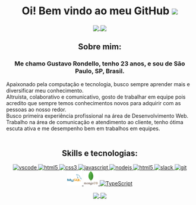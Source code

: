 <!-- [![banner](./banner.png)](https://github.com/GusRondello) -->
<!-- Seção de apresentação -->
  <h1 align="center">Oi! Bem vindo ao meu GitHub <img src="https://media.giphy.com/media/hvRJCLFzcasrR4ia7z/giphy.gif" width="25px"> </img> </h1> 
<h4 align="center">

<!-- Seção de redes sociais -->
<p align="center">
  <a href="https://www.instagram.com/gusrond/">
    <img
      align="center"
      src="https://img.shields.io/badge/Instagram-1C1C1C?style=for-the-badge&logo=instagram&logoColor=00FFFF"
    />
  </a>
  <a href="https://www.linkedin.com/in/gusrondello/">
    <img
         align="center"
         src="https://img.shields.io/badge/LinkedIn-1C1C1C?style=for-the-badge&logo=linkedin&logoColor=00FFFF" 
      />
  </a>
</p>

<h2 align="center" ><b>Sobre mim:</b></h2>
<h3 align="center"> 
   Me chamo <b>Gustavo Rondello</b>, tenho 23 anos, e sou de São Paulo, SP, Brasil.
</h3>
Apaixonado pela computação e tecnologia, busco sempre aprender mais e diversificar meu conhecimento. 
<br />
Altruísta, colaborativo e comunicativo, gosto de trabalhar em equipe pois acredito que sempre temos conhecimentos novos para adquirir com as pessoas ao nosso redor.
<br />
Busco primeira experiência profissional na área de Desenvolvimento Web. Trabalho na área de comunicação e atendimento ao cliente, tenho ótima escuta ativa e me desempenho bem em trabalhos em equipes.

<br />
<br />

<!-- Seção de Linguagens e Ferramentas/Hard Skills -->
<h2 align="center"><b>Skills e tecnologias:</b></h2>
<p align="center">
   <a href="https://code.visualstudio.com/">
      <img src="https://cdn.jsdelivr.net/gh/devicons/devicon/icons/vscode/vscode-original.svg" alt="vscode" width="40" height="40"/>
   </a>
   <a href="https://developer.mozilla.org/pt-BR/docs/Web/HTML">
      <img src="https://cdn.jsdelivr.net/gh/devicons/devicon/icons/html5/html5-plain.svg" alt="html5" width="40" height="40"/>
   </a>
   <a href="https://developer.mozilla.org/pt-BR/docs/Web/CSS">
      <img src="https://cdn.jsdelivr.net/gh/devicons/devicon/icons/css3/css3-plain.svg" alt="css3" width="40" height="40"/>
   </a>
   <a href="https://developer.mozilla.org/en-US/docs/Web/JavaScript">
      <img src="https://cdn.jsdelivr.net/gh/devicons/devicon/icons/javascript/javascript-original.svg" alt="javascript" width="40" height="40"/>
   </a>
   <a href="https://nodejs.org">
      <img src="https://cdn.jsdelivr.net/gh/devicons/devicon/icons/nodejs/nodejs-original.svg" alt="nodejs" width="40" height="40"/>
   </a>
   <a href="https://www.electronjs.org/">
      <img src="https://cdn.jsdelivr.net/gh/devicons/devicon/icons/electron/electron-original.svg" alt="html5" width="40" height="40"/>
   </a>
   <a href="https://www.slack.com">
      <img src="https://cdn.jsdelivr.net/gh/devicons/devicon/icons/slack/slack-original.svg" alt="slack" width="40" height="40"/>
   </a>
   <a href="https://git-scm.com/">
      <img src="https://cdn.jsdelivr.net/gh/devicons/devicon/icons/git/git-original.svg" alt="git" width="40" height="40"/>
   </a>
   <a href="https://www.mysql.com/">
      <img src="https://raw.githubusercontent.com/devicons/devicon/master/icons/mysql/mysql-original-wordmark.svg" alt="MySql" width="40" height="40"/>
   </a>
    <a href="https://www.mongodb.com/">
      <img src="https://raw.githubusercontent.com/devicons/devicon/master/icons/mongodb/mongodb-original-wordmark.svg" alt="MongoDB" width="40" height="40"/>
   </a>
    <a href="https://www.typescriptlang.org/">
      <img src="https://raw.githubusercontent.com/remojansen/logo.ts/master/ts.png" alt="TypeScript" width="40" height="40"/>
   </a>
</p>


<!-- Seção de GitHub Stats -->
<p align="center">
  <a href="https://github.com/gusrondello">
    <img
      align="center"
      height="150em"
      src="https://github-readme-stats.vercel.app/api?username=gusrondello&show_icons=true&include_all_commits=true&count_private=true&theme=tokyonight"
    />
  </a>
  <a href="https://github.com/gusrondello">
    <img
      align="center"
      height="150em"
      src="https://github-readme-stats.vercel.app/api/top-langs/?username=gusrondello&show_icons=true&include_all_commits=true&count_private=true&layout=compact&theme=tokyonight"
    />
  </a>
</p>
